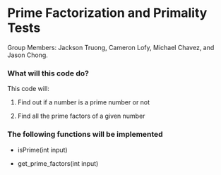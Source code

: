# Prime Factorization and Primality Tests #

Group Members: Jackson Truong, Cameron Lofy, Michael Chavez, and Jason Chong.

### What will this code do? ###

This code will:

1. Find out if a number is a prime number or not

2. Find all the prime factors of a given number


### The following functions will be implemented ###

- isPrime(int input)

- get_prime_factors(int input)